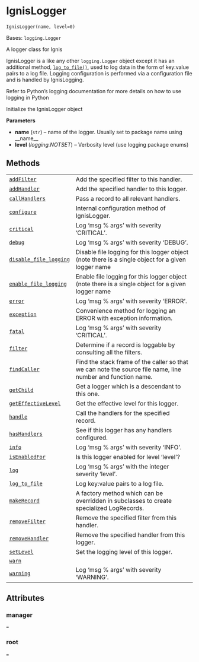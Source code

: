 # IgnisLogger

`IgnisLogger(name, level=0)`

Bases: `logging.Logger`

A logger class for Ignis

IgnisLogger is a like any other `logging.Logger` object except it has an additional method, [`log_to_file()`](qiskit.ignis.logging.IgnisLogger.log_to_file#qiskit.ignis.logging.IgnisLogger.log_to_file "qiskit.ignis.logging.IgnisLogger.log_to_file"), used to log data in the form of key:value pairs to a log file. Logging configuration is performed via a configuration file and is handled by IgnisLogging.

Refer to Python’s logging documentation for more details on how to use logging in Python

Initialize the IgnisLogger object

**Parameters**

*   **name** (`str`) – name of the logger. Usually set to package name using \_\_name\_\_
*   **level** (*logging.NOTSET*) – Verbosity level (use logging package enums)

## Methods

|                                                                                                                                                                                               |                                                                                                             |
| --------------------------------------------------------------------------------------------------------------------------------------------------------------------------------------------- | ----------------------------------------------------------------------------------------------------------- |
| [`addFilter`](qiskit.ignis.logging.IgnisLogger.addFilter#qiskit.ignis.logging.IgnisLogger.addFilter "qiskit.ignis.logging.IgnisLogger.addFilter")                                             | Add the specified filter to this handler.                                                                   |
| [`addHandler`](qiskit.ignis.logging.IgnisLogger.addHandler#qiskit.ignis.logging.IgnisLogger.addHandler "qiskit.ignis.logging.IgnisLogger.addHandler")                                         | Add the specified handler to this logger.                                                                   |
| [`callHandlers`](qiskit.ignis.logging.IgnisLogger.callHandlers#qiskit.ignis.logging.IgnisLogger.callHandlers "qiskit.ignis.logging.IgnisLogger.callHandlers")                                 | Pass a record to all relevant handlers.                                                                     |
| [`configure`](qiskit.ignis.logging.IgnisLogger.configure#qiskit.ignis.logging.IgnisLogger.configure "qiskit.ignis.logging.IgnisLogger.configure")                                             | Internal configuration method of IgnisLogger.                                                               |
| [`critical`](qiskit.ignis.logging.IgnisLogger.critical#qiskit.ignis.logging.IgnisLogger.critical "qiskit.ignis.logging.IgnisLogger.critical")                                                 | Log ‘msg % args’ with severity ‘CRITICAL’.                                                                  |
| [`debug`](qiskit.ignis.logging.IgnisLogger.debug#qiskit.ignis.logging.IgnisLogger.debug "qiskit.ignis.logging.IgnisLogger.debug")                                                             | Log ‘msg % args’ with severity ‘DEBUG’.                                                                     |
| [`disable_file_logging`](qiskit.ignis.logging.IgnisLogger.disable_file_logging#qiskit.ignis.logging.IgnisLogger.disable_file_logging "qiskit.ignis.logging.IgnisLogger.disable_file_logging") | Disable file logging for this logger object (note there is a single object for a given logger name          |
| [`enable_file_logging`](qiskit.ignis.logging.IgnisLogger.enable_file_logging#qiskit.ignis.logging.IgnisLogger.enable_file_logging "qiskit.ignis.logging.IgnisLogger.enable_file_logging")     | Enable file logging for this logger object (note there is a single object for a given logger name           |
| [`error`](qiskit.ignis.logging.IgnisLogger.error#qiskit.ignis.logging.IgnisLogger.error "qiskit.ignis.logging.IgnisLogger.error")                                                             | Log ‘msg % args’ with severity ‘ERROR’.                                                                     |
| [`exception`](qiskit.ignis.logging.IgnisLogger.exception#qiskit.ignis.logging.IgnisLogger.exception "qiskit.ignis.logging.IgnisLogger.exception")                                             | Convenience method for logging an ERROR with exception information.                                         |
| [`fatal`](qiskit.ignis.logging.IgnisLogger.fatal#qiskit.ignis.logging.IgnisLogger.fatal "qiskit.ignis.logging.IgnisLogger.fatal")                                                             | Log ‘msg % args’ with severity ‘CRITICAL’.                                                                  |
| [`filter`](qiskit.ignis.logging.IgnisLogger.filter#qiskit.ignis.logging.IgnisLogger.filter "qiskit.ignis.logging.IgnisLogger.filter")                                                         | Determine if a record is loggable by consulting all the filters.                                            |
| [`findCaller`](qiskit.ignis.logging.IgnisLogger.findCaller#qiskit.ignis.logging.IgnisLogger.findCaller "qiskit.ignis.logging.IgnisLogger.findCaller")                                         | Find the stack frame of the caller so that we can note the source file name, line number and function name. |
| [`getChild`](qiskit.ignis.logging.IgnisLogger.getChild#qiskit.ignis.logging.IgnisLogger.getChild "qiskit.ignis.logging.IgnisLogger.getChild")                                                 | Get a logger which is a descendant to this one.                                                             |
| [`getEffectiveLevel`](qiskit.ignis.logging.IgnisLogger.getEffectiveLevel#qiskit.ignis.logging.IgnisLogger.getEffectiveLevel "qiskit.ignis.logging.IgnisLogger.getEffectiveLevel")             | Get the effective level for this logger.                                                                    |
| [`handle`](qiskit.ignis.logging.IgnisLogger.handle#qiskit.ignis.logging.IgnisLogger.handle "qiskit.ignis.logging.IgnisLogger.handle")                                                         | Call the handlers for the specified record.                                                                 |
| [`hasHandlers`](qiskit.ignis.logging.IgnisLogger.hasHandlers#qiskit.ignis.logging.IgnisLogger.hasHandlers "qiskit.ignis.logging.IgnisLogger.hasHandlers")                                     | See if this logger has any handlers configured.                                                             |
| [`info`](qiskit.ignis.logging.IgnisLogger.info#qiskit.ignis.logging.IgnisLogger.info "qiskit.ignis.logging.IgnisLogger.info")                                                                 | Log ‘msg % args’ with severity ‘INFO’.                                                                      |
| [`isEnabledFor`](qiskit.ignis.logging.IgnisLogger.isEnabledFor#qiskit.ignis.logging.IgnisLogger.isEnabledFor "qiskit.ignis.logging.IgnisLogger.isEnabledFor")                                 | Is this logger enabled for level ‘level’?                                                                   |
| [`log`](qiskit.ignis.logging.IgnisLogger.log#qiskit.ignis.logging.IgnisLogger.log "qiskit.ignis.logging.IgnisLogger.log")                                                                     | Log ‘msg % args’ with the integer severity ‘level’.                                                         |
| [`log_to_file`](qiskit.ignis.logging.IgnisLogger.log_to_file#qiskit.ignis.logging.IgnisLogger.log_to_file "qiskit.ignis.logging.IgnisLogger.log_to_file")                                     | Log key:value pairs to a log file.                                                                          |
| [`makeRecord`](qiskit.ignis.logging.IgnisLogger.makeRecord#qiskit.ignis.logging.IgnisLogger.makeRecord "qiskit.ignis.logging.IgnisLogger.makeRecord")                                         | A factory method which can be overridden in subclasses to create specialized LogRecords.                    |
| [`removeFilter`](qiskit.ignis.logging.IgnisLogger.removeFilter#qiskit.ignis.logging.IgnisLogger.removeFilter "qiskit.ignis.logging.IgnisLogger.removeFilter")                                 | Remove the specified filter from this handler.                                                              |
| [`removeHandler`](qiskit.ignis.logging.IgnisLogger.removeHandler#qiskit.ignis.logging.IgnisLogger.removeHandler "qiskit.ignis.logging.IgnisLogger.removeHandler")                             | Remove the specified handler from this logger.                                                              |
| [`setLevel`](qiskit.ignis.logging.IgnisLogger.setLevel#qiskit.ignis.logging.IgnisLogger.setLevel "qiskit.ignis.logging.IgnisLogger.setLevel")                                                 | Set the logging level of this logger.                                                                       |
| [`warn`](qiskit.ignis.logging.IgnisLogger.warn#qiskit.ignis.logging.IgnisLogger.warn "qiskit.ignis.logging.IgnisLogger.warn")                                                                 |                                                                                                             |
| [`warning`](qiskit.ignis.logging.IgnisLogger.warning#qiskit.ignis.logging.IgnisLogger.warning "qiskit.ignis.logging.IgnisLogger.warning")                                                     | Log ‘msg % args’ with severity ‘WARNING’.                                                                   |

## Attributes

### manager

`=`

### root

`=`
